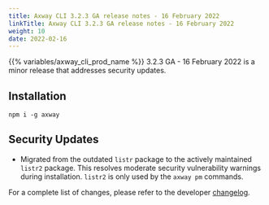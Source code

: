 ```yaml
---
title: Axway CLI 3.2.3 GA release notes - 16 February 2022
linkTitle: Axway CLI 3.2.3 GA release notes - 16 February 2022
weight: 10
date: 2022-02-16
---
```


{{% variables/axway_cli_prod_name %}} 3.2.3 GA - 16 February 2022 is a minor release that addresses security updates.

## Installation

```
npm i -g axway
```

## Security Updates

* Migrated from the outdated `listr` package to the actively maintained `listr2` package. This resolves moderate security vulnerability warnings during installation. `listr2` is only used by the `axway pm` commands.

For a complete list of changes, please refer to the developer [changelog](https://github.com/appcelerator/amplify-tooling/blob/master/docs/Release%20Notes/Axway%20CLI%203.2.3.md).
